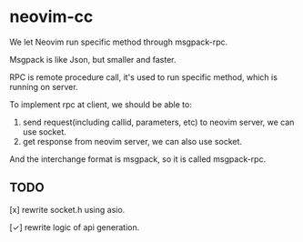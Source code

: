 # neovim-cc

We let Neovim run specific method through msgpack-rpc.

Msgpack is like Json, but smaller and faster.

RPC is remote procedure call, it's used to run specific method, which is running on server.

To implement rpc at client, we should be able to:

1. send request(including callid, parameters, etc) to neovim server, we can use socket.
2. get response from neovim server, we can also use socket.

And the interchange format is msgpack, so it is called msgpack-rpc.

## TODO

[x] rewrite socket.h using asio.

[✓] rewrite logic of api generation.
